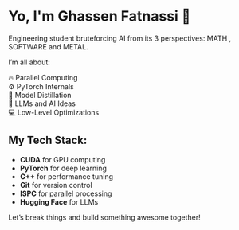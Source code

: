 # Yo, I'm Ghassen Fatnassi 👋

Engineering student bruteforcing AI from its 3 perspectives: MATH , SOFTWARE and METAL.

I’m all about:

🔥 Parallel Computing  
⚙️ PyTorch Internals  
🚀 Model Distillation  
🧠 LLMs and AI Ideas  
💻 Low-Level Optimizations  

## My Tech Stack:

- **CUDA** for GPU computing  
- **PyTorch** for deep learning  
- **C++** for performance tuning  
- **Git** for version control  
- **ISPC** for parallel processing  
- **Hugging Face** for LLMs  

Let’s break things and build something awesome together!
